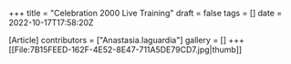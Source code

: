 +++
title = "Celebration 2000 Live Training"
draft = false
tags = []
date = 2022-10-17T17:58:20Z

[Article]
contributors = ["Anastasia.laguardia"]
gallery = []
+++
[[File:7B15FEED-162F-4E52-8E47-711A5DE79CD7.jpg|thumb]]
